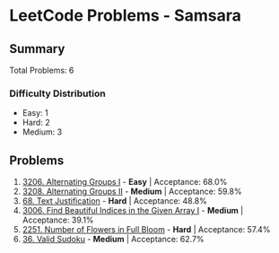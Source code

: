 # LeetCode Problems - Samsara

## Summary
Total Problems: 6

### Difficulty Distribution

- Easy: 1
- Hard: 2
- Medium: 3

## Problems

1. [3206. Alternating Groups I](https://leetcode.com/problems/alternating-groups-i/) - **Easy** | Acceptance: 68.0%
2. [3208. Alternating Groups II](https://leetcode.com/problems/alternating-groups-ii/) - **Medium** | Acceptance: 59.8%
3. [68. Text Justification](https://leetcode.com/problems/text-justification/) - **Hard** | Acceptance: 48.8%
4. [3006. Find Beautiful Indices in the Given Array I](https://leetcode.com/problems/find-beautiful-indices-in-the-given-array-i/) - **Medium** | Acceptance: 39.1%
5. [2251. Number of Flowers in Full Bloom](https://leetcode.com/problems/number-of-flowers-in-full-bloom/) - **Hard** | Acceptance: 57.4%
6. [36. Valid Sudoku](https://leetcode.com/problems/valid-sudoku/) - **Medium** | Acceptance: 62.7%